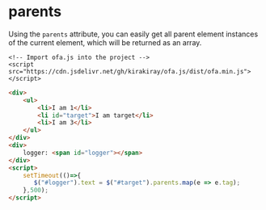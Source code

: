 # parents

Using the `parents` attribute, you can easily get all parent element instances of the current element, which will be returned as an array.

<html-viewer>

```
<!-- Import ofa.js into the project -->
<script src="https://cdn.jsdelivr.net/gh/kirakiray/ofa.js/dist/ofa.min.js"></script>
```

```html
<div>
    <ul>
        <li>I am 1</li>
        <li id="target">I am target</li>
        <li>I am 3</li>
    </ul>
</div>
<div>
    logger: <span id="logger"></span>
</div>
<script>
    setTimeout(()=>{
       $("#logger").text = $("#target").parents.map(e => e.tag);
    },500);
</script>
```

</html-viewer>
